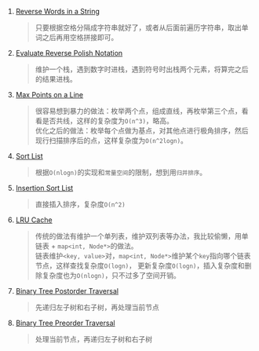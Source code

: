 
1. [Reverse Words in a String][Reverse Words in a String]

    > 只要根据空格分隔成字符串就好了，或者从后面前遍历字符串，取出单词之后再用空格拼接即可。

1. [Evaluate Reverse Polish Notation][Evaluate Reverse Polish Notation]

    > 维护一个栈，遇到数字时进栈，遇到符号时出栈两个元素，将算完之后的结果进栈。

1. [Max Points on a Line][Max Points on a Line]

    > 很容易想到暴力的做法：枚举两个点，组成直线，再枚举第三个点，看看是否共线，这样的复杂度为`O(n^3)`，略高。  
    > 优化之后的做法：枚举每个点做为基点，对其他点进行极角排序，然后现行扫描排序后的点，这样复杂度为`O(n^2logn)`。  

1. [Sort List][Sort List]

    > 根据`O(nlogn)`的实现和`常量空间`的限制，想到用`归并排序`。

1. [Insertion Sort List][Insertion Sort List]
    
    > 直接插入排序，复杂度`O(n^2)`

1. [LRU Cache][LRU Cache]

    > 传统的做法有维护一个单列表，维护双列表等办法，我比较偷懒，用单链表 + `map<int, Node*>`的做法。  
    > 链表维护`<key, value>`对，`map<int, Node*>`维护某个`key`指向哪个链表节点，这样查找复杂度`O(logn)`，
    > 更新复杂度`O(logn)`，插入复杂度和删除复杂度也为`O(nlogn)`，只不过多了空间开销。

1. [Binary Tree Postorder Traversal][Binary Tree Postorder Traversal]

    > 先递归左子树和右子树，再处理当前节点

1. [Binary Tree Preorder Traversal][Binary Tree Preorder Traversal]

    > 处理当前节点，再递归左子树和右子树

[Binary Tree Preorder Traversal]: http://oj.leetcode.com/problems/binary-tree-preorder-traversal/
[Binary Tree Postorder Traversal]: http://oj.leetcode.com/problems/binary-tree-postorder-traversal/
[LRU Cache]: http://oj.leetcode.com/problems/lru-cache/
[Insertion Sort List]: http://oj.leetcode.com/problems/insertion-sort-list/
[Sort List]: http://oj.leetcode.com/problems/sort-list/
[Max Points on a Line]: http://oj.leetcode.com/problems/max-points-on-a-line/
[Evaluate Reverse Polish Notation]: http://oj.leetcode.com/problems/evaluate-reverse-polish-notation/
[Reverse Words in a String]: http://oj.leetcode.com/problems/reverse-words-in-a-string/